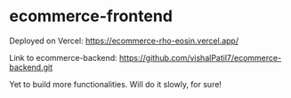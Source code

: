 # ecommerce-frontend
Deployed on Vercel:
https://ecommerce-rho-eosin.vercel.app/

Link to ecommerce-backend: https://github.com/vishalPatil7/ecommerce-backend.git

Yet to build more functionalities. Will do it slowly, for sure!
